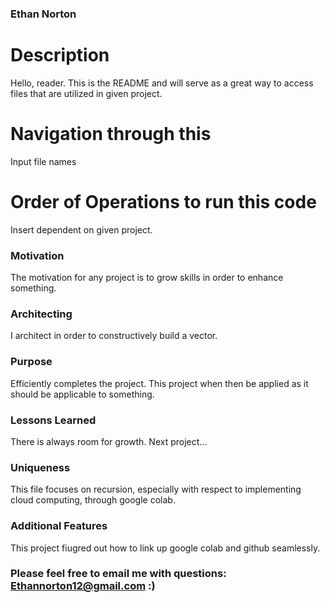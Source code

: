 ### Ethan Norton

# Description 

Hello, reader. This is the README and will serve as a great way to access files that are utilized in given project.


# Navigation through this 

Input file names


# Order of Operations to run this code

Insert dependent on given project.
 
 ### Motivation 
 
The motivation for any project is to grow skills in order to enhance something. 
  
 ### Architecting 

I architect in order to constructively build a vector. 

### Purpose

Efficiently completes the project. This project when then be applied as it should be applicable to something. 

### Lessons Learned

There is always room for growth. Next project... 

### Uniqueness

This file focuses on recursion, especially with respect to implementing cloud computing, through google colab. 

### Additional Features

This project fiugred out how to link up google colab and github seamlessly.


### Please feel free to email me with questions: Ethannorton12@gmail.com :)

